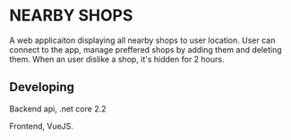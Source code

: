 # NEARBY SHOPS

A web applicaiton displaying all nearby shops to user location. User can connect to the app, manage preffered shops by adding them and deleting them. When an user dislike a shop, it's hidden for 2 hours.

## Developing

Backend api, .net core 2.2

Frontend, VueJS.
